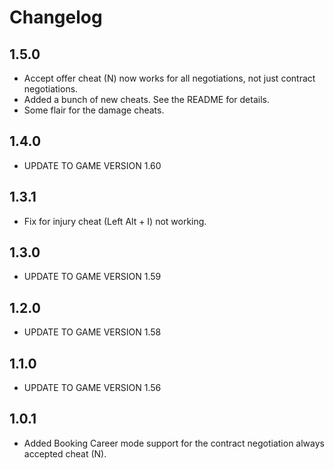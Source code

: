 # Changelog

## 1.5.0
- Accept offer cheat (N) now works for all negotiations, not just contract negotiations.
- Added a bunch of new cheats. See the README for details.
- Some flair for the damage cheats.

## 1.4.0
- UPDATE TO GAME VERSION 1.60

## 1.3.1
- Fix for injury cheat (Left Alt + I) not working.

## 1.3.0
- UPDATE TO GAME VERSION 1.59

## 1.2.0
- UPDATE TO GAME VERSION 1.58

## 1.1.0
- UPDATE TO GAME VERSION 1.56

## 1.0.1
- Added Booking Career mode support for the contract negotiation always accepted cheat (N).
